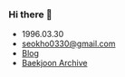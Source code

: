 ### Hi there 👋

- 1996.03.30
- seokho0330@gmail.com
- [Blog](https://seokba.tistory.com/)
- [Baekjoon Archive](https://www.notion.so/seokba/07dc6c4c7c034098839e928b7662adc4?v=865930971e6646a3bf5af880d1e22314)
